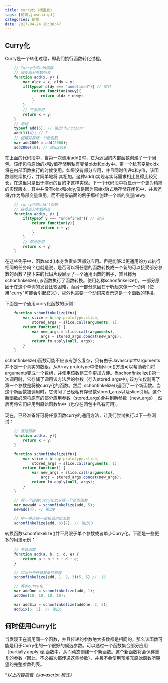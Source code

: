 ```yaml
---
title: curry化（柯里化）
tags: [前端,javascript]
categories: 前端
date: 2017-04-24 10:38:47
---
```


## Curry化

Curry是一个转化过程，即我们执行函数转化过程。
```js
    // Curry化的add函数
    // 接受部分参数列表
    function add(x, y) {
        var oldx = x, oldy = y;
        if(typeof oldy === "undefined"){ // 部分
            return function(newy){
                return oldx + newy;
            }
        }
        // 完全应用
        return x + y;
    }
    // 测试
    typeof add(5); // 输出"function"
    add(3)(4); // 7
    // 创建并存储一个新函数
    var add2000 = add(2000);
    add2000(10); // 输出2010
```
<!-- more -->

在上面的代码段中，当第一次调用add()时，它为返回的内部函数创建了一个闭包。该闭包将原始的x和y值存储到私有变量oldx和oldy中。第一个私有变量oldx将在内部函数执行的时候使用。如果没有部分应用，并且同时传递x和y值，该函数则继续执行，并简单地将 其相加。这种add()实现与实际需求相比显得比较冗长，在这里只是出于演示的目的才这样实现。下一个代码段中将显示一个更为精简的实现版本，其中并没有oldx和oldy,仅是因为原始x隐式地存储在闭包中，并且还将y作为局部变量重用，而不是像前面的例子那样创建一个新的变量newy:
```js
    // curry化的add()函数
    // 接受部分参数列表
    function add(x, y) {
        if(typeof y === "undefined"){ // 部分
            return function(y){
                return x + y;
            }
        }
        // 部分应用
        return x + y;
    }
```
在这些例子中，函数add()本身负责处理部分应用。但是能够以更通用的方式执行相同的任务吗？也就是说，是否可以将任意的函数转换成一个新的可以接受部分参数的函数？接下来的代码片段展示了一个通用函数的例子，暂且称为schonfinkelize(),该函数执行了函数转换。使用名称schonfinkelize()，一部分原因于在这个单词的发音比较困难，而另一部分原因在于听起来像一个动词（使用"curry"可能会引起歧义），些外也需要一个动词来表示这是一个函数的转换。
    
下面是一个通用curry化函数的示例：
```js
    function schonfinkelize(fn){
        var slice = Array.prototype.slice,
            stored_args = slice.call(arguments, 1);
        return function() {
            var new_args = slice.call(arguments),
                args = stored_args.concat(new_args);
            return fn.apply(null, args);
        }
    }
```
schonfinkelize()函数可能不应该有那么复杂，只有由于Javascript中arguments并不是一个真实的数组。从Array.prototype中借用slice()方法可以帮助我们将arguments变成一个数组，并使用该数组工作更加方便。当schonfinkelize()第一次调用时，它存储了调用该方法后的参数（存入stored\_args中), 该方法仅剥离了第一个参数是将被curry化的函数。然后, schonfinkelize()返回了一个新函数。当这个新函数被调用时，它访问了已经私有存储数stored_args以及slice引用。这个新函数必须将原有的部分应用参数（stored\_args)合并到新参数（new\_args）, 然后再将它们应用到原始函数fn中（也仅在闭包中私有可用)。

现在，已经准备好可将任意函数curry的通用方法，让我们尝试执行以下一些测试：
```js
    // 普通函数
    function add(x, y){
        return x + y;
    }

    function schonfinkelize(fn){
        var slice = Array.prototype.slice,
            stored_args = slice.call(arguments, 1);
        return function() {
            var new_args = slice.call(arguments),
                args = stored_args.concat(new_args);
            return fn.apply(null, args);
        }
    }

    // 将一个函数curry化以获得一个新的函数
    var newadd = schonfinkelize(add, 5);
    newadd(4); // 输出9

    // 中一种选择——直接调用新函数
    schonfinkelize(add, 6)(7); // 输出13
```
转换函数schonfinkelize()并不局限于单个参数或者单步Curry化。下面是一些更多的用法示例：
```js
    // 变通函数
    function add(a, b, c, d, e) {
        return a + b + c + d + e;
    }

    // 可运行于任意数量的参数
    schonfinkelize(add, 1, 2, 3)(5, 5) //  16

    // 两步curry化
    var addOne = schonfinkelize(add, 1);
    addOne(10, 10, 10, 10);

    var addSix = schonfinkelize(addOne, 2, 3);
    addSix(5, 5); // 输出6
```
## 何时使用Curry化
当发现正在调用同一个函数，并且传递的参数绝大多数都是相同的，那么该函数可能是用于Curry化的一个很好的候选参数。可以通过一个函数集合部分应用（partially applyi)到函数中，从而动态创建一个新函数。这个新函数将会保存重复的参数（因此，不必每次都传递这些参数），并且不会使用预填充原始函数所期望的完整参数列表。

\*_以上内容摘自《Javascript 模式》_